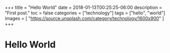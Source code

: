 +++
title = "Hello World"
date = 2018-01-13T00:25:25-06:00
description = "First post."
toc = false
categories = ["technology"]
tags = ["hello", "world"]
images = [
  "https://source.unsplash.com/category/technology/1600x900"
]
+++
# Hello World